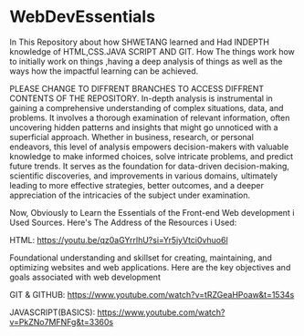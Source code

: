 # WebDevEssentials
In This Repository about how SHWETANG learned and Had INDEPTH knowledge of HTML,CSS.JAVA SCRIPT AND  GIT. 
How The things work how to initially work on  things ,having a deep analysis of things as well as the ways how the impactful learning can be achieved.

PLEASE  CHANGE TO  DIFFRENT BRANCHES TO  ACCESS DIFFRENT CONTENTS OF THE REPOSITORY.
In-depth analysis is instrumental in gaining a comprehensive understanding of complex situations, data, and problems. It involves a thorough examination of relevant information, often uncovering hidden patterns and insights that might go unnoticed with a superficial approach. Whether in business, research, or personal endeavors, this level of analysis empowers decision-makers with valuable knowledge to make informed choices, solve intricate problems, and predict future trends. It serves as the foundation for data-driven decision-making, scientific discoveries, and improvements in various domains, ultimately leading to more effective strategies, better outcomes, and a deeper appreciation of the intricacies of the subject under examination.

Now, Obviously to Learn the Essentials of the Front-end Web development i Used Sources.
Here's The Address of the Resources i Used:

HTML:
https://youtu.be/qz0aGYrrlhU?si=Yr5iyVtci0vhuo6l   

Foundational understanding and skillset for creating, maintaining, and optimizing websites and web applications. Here are the key objectives and goals associated with web development 

GIT & GITHUB:
https://www.youtube.com/watch?v=tRZGeaHPoaw&t=1534s

JAVASCRIPT(BASICS):
https://www.youtube.com/watch?v=PkZNo7MFNFg&t=3360s

 

